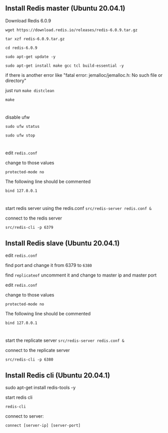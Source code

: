 ## Install Redis master (Ubuntu 20.04.1)

Download Redis 6.0.9

`wget https://download.redis.io/releases/redis-6.0.9.tar.gz`

`tar xzf redis-6.0.9.tar.gz`

`cd redis-6.0.9`

`sudo apt-get update -y`

`sudo apt-get install make gcc tcl build-essential -y`

if there is another error like "fatal error: jemalloc/jemalloc.h: No such file or directory"

just run `make distclean`

`make`

#

disable ufw

`sudo ufw status`

`sudo ufw stop`

#

edit `redis.conf`

change to those values

`protected-mode no`

The following line should be commented

`bind 127.0.0.1`

#

start redis server using the redis.conf `src/redis-server redis.conf &`

connect to the redis server

`src/redis-cli -p 6379`

## Install Redis slave (Ubuntu 20.04.1)

edit `redis.conf`

find port and change it from 6379 to `6380`

find `replicateof` uncomment it and change to master ip and master port

edit `redis.conf`

change to those values

`protected-mode no`

The following line should be commented

`bind 127.0.0.1`

#

start the replicate server `src/redis-server redis.conf &`

connect to the replicate server

`src/redis-cli -p 6380`

## Install Redis cli (Ubuntu 20.04.1)

sudo apt-get install redis-tools -y

start redis cli

`redis-cli`

connect to server:

`connect [server-ip] [server-port]`